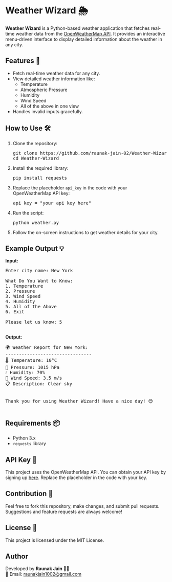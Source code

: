 <!DOCTYPE html>
<html lang="en">
<head>
    <meta charset="UTF-8">
    <meta name="viewport" content="width=device-width, initial-scale=1.0">

</head>
<body>
    <div class="container">
        <h1>Weather Wizard 🌦️</h1>
        <p><strong>Weather Wizard</strong> is a Python-based weather application that fetches real-time weather data from the 
            <a href="https://openweathermap.org/" target="_blank">OpenWeatherMap API</a>. It provides an interactive menu-driven interface to display detailed information about the weather in any city.</p>

  <h2>Features 🚀</h2>
        <ul>
            <li>Fetch real-time weather data for any city.</li>
            <li>View detailed weather information like:
                <ul>
                    <li>Temperature</li>
                    <li>Atmospheric Pressure</li>
                    <li>Humidity</li>
                    <li>Wind Speed</li>
                    <li>All of the above in one view</li>
                </ul>
            </li>
            <li>Handles invalid inputs gracefully.</li>
        </ul>

  <h2>How to Use 🛠️</h2>
        <ol>
            <li>Clone the repository:
                <pre>git clone https://github.com/raunak-jain-02/Weather-Wizard.git
cd Weather-Wizard</pre>
            </li>
            <li>Install the required library:
                <pre>pip install requests</pre>
            </li>
            <li>Replace the placeholder <code>api_key</code> in the code with your OpenWeatherMap API key:
                <pre>api_key = "your_api_key_here"</pre>
            </li>
            <li>Run the script:
                <pre>python weather.py</pre>
            </li>
            <li>Follow the on-screen instructions to get weather details for your city.</li>
        </ol>

  <h2>Example Output 💡</h2>
        <p><strong>Input:</strong></p>
        <pre>
Enter city name: New York <br>
What Do You Want to Know:
1. Temperature
2. Pressure
3. Wind Speed
4. Humidity
5. All of the Above
6. Exit <br>
Please let us know: 5
        </pre>
        <p><strong>Output:</strong></p>
        <pre>
🌍 Weather Report for New York:
--------------------------------
🌡️ Temperature: 10°C
📏 Pressure: 1015 hPa
💧 Humidity: 70%
💨 Wind Speed: 3.5 m/s
📋 Description: Clear sky
<br>
Thank you for using Weather Wizard! Have a nice day! 😊
        </pre>

  <h2>Requirements 📦</h2>
        <ul>
            <li>Python 3.x</li>
            <li><code>requests</code> library</li>
        </ul>

  <h2>API Key 🔑</h2>
        <p>This project uses the OpenWeatherMap API. You can obtain your API key by signing up 
            <a href="https://home.openweathermap.org/users/sign_up" target="_blank">here</a>. Replace the placeholder in the code with your key.</p>

  <h2>Contribution 🤝</h2>
        <p>Feel free to fork this repository, make changes, and submit pull requests. Suggestions and feature requests are always welcome!</p>

  <h2>License 📜</h2>
        <p>This project is licensed under the MIT License.</p>

  <div class="footer">
  <h2>Author </h2>    
  <p>Developed by <strong>Raunak Jain 👨‍💻 </strong> <br>
                📧 Email: <a href="mailto:raunakjain1002@gmail.com">raunakjain1002@gmail.com</a>
            </p>
        </div>
    </div>
</body>
</html>

